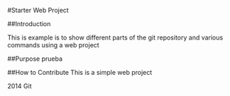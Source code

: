 #Starter Web Project

##Introduction

This is example is to show different parts of the git repository and various commands using a web project

##Purpose
prueba

##How to Contribute
This is a simple web project

2014 Git